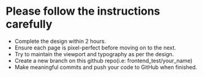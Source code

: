 # Please follow the instructions carefully
- Complete the design within 2 hours.
- Ensure each page is pixel-perfect before moving on to the next.
- Try to maintain the viewport and typography as per the design.
- Create a new branch on this github repo(i.e: frontend_test/your_name)
- Make meaningful commits and push your code to GitHub when finished.
